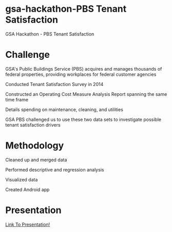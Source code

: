 # gsa-hackathon-PBS Tenant Satisfaction
GSA Hackathon  - PBS Tenant Satisfaction

# Challenge
GSA's Public Buildings Service (PBS) acquires and manages thousands of federal properties, providing workplaces for federal customer agencies

Conducted Tenant Satisfaction Survey in 2014

Constructed an Operating Cost Measure Analysis Report spanning the same time frame

Details spending on maintenance, cleaning, and utilities

GSA PBS challenged us to use these two data sets to investigate possible tenant satisfaction drivers

# Methodology
Cleaned up and merged data

Performed descriptive and regression analysis

Visualized data

Created Android app

# Presentation

 [Link To Presentation!](https://docs.google.com/presentation/d/1qg7NaKp9P8LE4VvJSQoeGHKVaJrQmSCmWBxxrfY6HQE/edit?usp=sharing)


